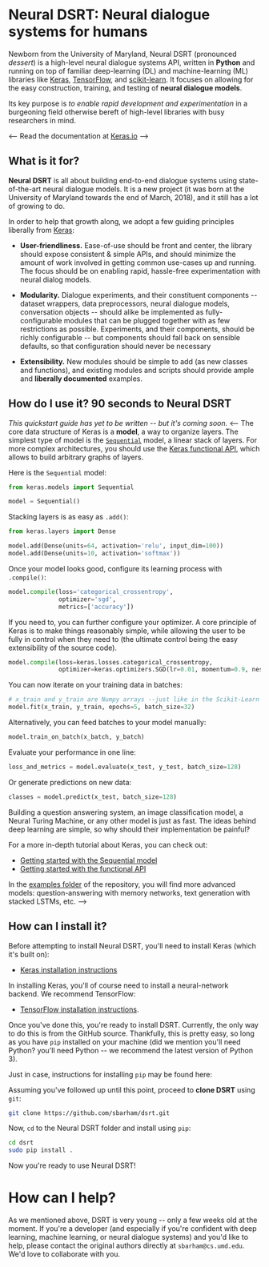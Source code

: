 # Neural DSRT: Neural dialogue systems for humans

Newborn from the University of Maryland, Neural DSRT (pronounced *dessert*) is a high-level neural dialogue systems API, written in __Python__ and running on top of familiar deep-learning (DL) and machine-learning (ML) libraries like [Keras](https://github.com/keras-team/keras), [TensorFlow](https://github.com/tensorflow/tensorflow), and [scikit-learn](https://github.com/scikit-learn/scikit-learn). It focuses on allowing for the easy construction, training, and testing of __neural dialogue models__. 

Its key purpose is *to enable rapid development and experimentation* in a burgeoning field otherwise bereft of high-level libraries with busy researchers in mind.

<-- Read the documentation at [Keras.io](https://keras.io) -->


## What is it for?

__Neural DSRT__ is all about building end-to-end dialogue systems using state-of-the-art neural dialogue models. It is a new project (it was born at the University of Maryland towards the end of March, 2018), and it still has a lot of growing to do.

In order to help that growth along, we adopt a few guiding principles liberally from [Keras](https://github.com/keras-team/keras):

- __User-friendliness.__ Ease-of-use should be front and center, the library should expose consistent & simple APIs, and should minimize the amount of work involved in getting common use-cases up and running. The focus should be on enabling rapid, hassle-free experimentation with neural dialog models.

- __Modularity.__ Dialogue experiments, and their constituent components -- dataset wrappers, data preprocessors, neural dialogue models, conversation objects -- should alike be implemented as fully-configurable modules that can be plugged together with as few restrictions as possible. Experiments, and their components, should be richly configurable -- but components should fall back on sensible defaults, so that configuration should never be necessary

- __Extensibility.__ New modules should be simple to add (as new classes and functions), and existing modules and scripts should provide ample and __liberally documented__ examples.


## How do I use it? 90 seconds to Neural DSRT

*This quickstart guide has yet to be written -- but it's coming soon.*
<--
The core data structure of Keras is a __model__, a way to organize layers. The simplest type of model is the [`Sequential`](https://keras.io/getting-started/sequential-model-guide) model, a linear stack of layers. For more complex architectures, you should use the [Keras functional API](https://keras.io/getting-started/functional-api-guide), which allows to build arbitrary graphs of layers.

Here is the `Sequential` model:

```python
from keras.models import Sequential

model = Sequential()
```

Stacking layers is as easy as `.add()`:

```python
from keras.layers import Dense

model.add(Dense(units=64, activation='relu', input_dim=100))
model.add(Dense(units=10, activation='softmax'))
```

Once your model looks good, configure its learning process with `.compile()`:

```python
model.compile(loss='categorical_crossentropy',
              optimizer='sgd',
              metrics=['accuracy'])
```

If you need to, you can further configure your optimizer. A core principle of Keras is to make things reasonably simple, while allowing the user to be fully in control when they need to (the ultimate control being the easy extensibility of the source code).
```python
model.compile(loss=keras.losses.categorical_crossentropy,
              optimizer=keras.optimizers.SGD(lr=0.01, momentum=0.9, nesterov=True))
```

You can now iterate on your training data in batches:

```python
# x_train and y_train are Numpy arrays --just like in the Scikit-Learn API.
model.fit(x_train, y_train, epochs=5, batch_size=32)
```

Alternatively, you can feed batches to your model manually:

```python
model.train_on_batch(x_batch, y_batch)
```

Evaluate your performance in one line:

```python
loss_and_metrics = model.evaluate(x_test, y_test, batch_size=128)
```

Or generate predictions on new data:

```python
classes = model.predict(x_test, batch_size=128)
```

Building a question answering system, an image classification model, a Neural Turing Machine, or any other model is just as fast. The ideas behind deep learning are simple, so why should their implementation be painful?

For a more in-depth tutorial about Keras, you can check out:

- [Getting started with the Sequential model](https://keras.io/getting-started/sequential-model-guide)
- [Getting started with the functional API](https://keras.io/getting-started/functional-api-guide)

In the [examples folder](https://github.com/keras-team/keras/tree/master/examples) of the repository, you will find more advanced models: question-answering with memory networks, text generation with stacked LSTMs, etc.
-->


## How can I install it?

Before attempting to install Neural DSRT, you'll need to install Keras (which it's built on):

- [Keras installation instructions](https://keras.io/#installation)

In installing Keras, you'll of course need to install a neural-network backend. We recommend TensorFlow:

- [TensorFlow installation instructions](https://www.tensorflow.org/install/).

Once you've done this, you're ready to install DSRT. Currently, the only way to do this is from the GitHub source. Thankfully, this is pretty easy, so long as you have `pip` installed on your machine (did we mention you'll need Python? you'll need Python -- we recommend the latest version of Python 3). 

Just in case, instructions for installing `pip` may be found here:

Assuming you've followed up until this point, proceed to __clone DSRT__ using `git`:

```sh
git clone https://github.com/sbarham/dsrt.git
```

 Now, `cd` to the Neural DSRT folder and install using `pip`:
```sh
cd dsrt
sudo pip install .
```

Now you're ready to use Neural DSRT!


# How can I help?

As we mentioned above, DSRT is very young -- only a few weeks old at the moment. If you're a developer (and especially if you're confident with deep learning, machine learning, or neural dialogue systems) and you'd like to help, please contact the original authors directly at `sbarham@cs.umd.edu`. We'd love to collaborate with you.
